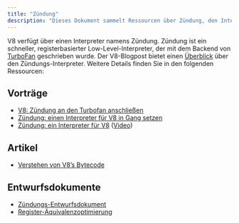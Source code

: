 ```yaml
---
title: "Zündung"
description: "Dieses Dokument sammelt Ressourcen über Zündung, den Interpreter von V8."
---
```

V8 verfügt über einen Interpreter namens Zündung. Zündung ist ein schneller, registerbasierter Low-Level-Interpreter, der mit dem Backend von [TurboFan](/docs/turbofan) geschrieben wurde. Der V8-Blogpost bietet einen [Überblick](/blog/ignition-interpreter) über den Zündungs-Interpreter. Weitere Details finden Sie in den folgenden Ressourcen:

## Vorträge

- [V8: Zündung an den Turbofan anschließen](https://docs.google.com/presentation/d/1chhN90uB8yPaIhx_h2M3lPyxPgdPmkADqSNAoXYQiVE/edit)
- [Zündung: einen Interpreter für V8 in Gang setzen](https://docs.google.com/presentation/d/1HgDDXBYqCJNasBKBDf9szap1j4q4wnSHhOYpaNy5mHU/edit#slide=id.g1357e6d1a4_0_58)
- [Zündung: ein Interpreter für V8](https://docs.google.com/presentation/d/1OqjVqRhtwlKeKfvMdX6HaCIu9wpZsrzqpIVIwQSuiXQ/edit) ([Video](https://youtu.be/r5OWCtuKiAk))

## Artikel

- [Verstehen von V8’s Bytecode](https://medium.com/dailyjs/understanding-v8s-bytecode-317d46c94775)

## Entwurfsdokumente

- [Zündungs-Entwurfsdokument](https://docs.google.com/document/d/11T2CRex9hXxoJwbYqVQ32yIPMh0uouUZLdyrtmMoL44/edit?ts=56f27d9d#heading=h.6jz9dj3bnr8t)
- [Register-Äquivalenzoptimierung](https://docs.google.com/document/d/1wW_VkkIwhAAgAxLYM0wvoTEkq8XykibDIikGpWH7l1I/edit?ts=570d7131#heading=h.6jz9dj3bnr8t)
